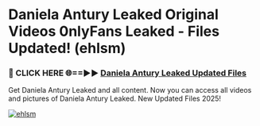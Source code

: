# Daniela Antury Leaked Original Videos 0nlyFans Leaked - Files Updated! (ehlsm)

<h3>🔴 CLICK HERE 🌐==►► <a href="https://tinyurl.com/2wckxsce" rel="nofollow">Daniela Antury Leaked Updated Files</a></h3>

Get Daniela Antury Leaked and all content. Now you can access all videos and pictures of Daniela Antury Leaked. New Updated Files 2025!

[![ehlsm](https://i.imgur.com/AFduVYN.gif)](https://tinyurl.com/2wckxsce)
